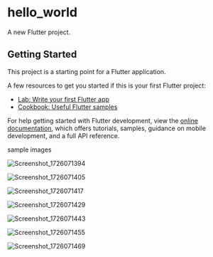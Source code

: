 # hello_world

A new Flutter project.

## Getting Started

This project is a starting point for a Flutter application.

A few resources to get you started if this is your first Flutter project:

- [Lab: Write your first Flutter app](https://docs.flutter.dev/get-started/codelab)
- [Cookbook: Useful Flutter samples](https://docs.flutter.dev/cookbook)

For help getting started with Flutter development, view the
[online documentation](https://docs.flutter.dev/), which offers tutorials,
samples, guidance on mobile development, and a full API reference.

sample images 

![Screenshot_1726071394](https://github.com/user-attachments/assets/883913a1-2c0e-4855-96d4-d82233178181)

![Screenshot_1726071405](https://github.com/user-attachments/assets/d0a111fa-eec3-425f-95f8-260369514897)

![Screenshot_1726071417](https://github.com/user-attachments/assets/80d47af6-5c05-4b6d-b6f4-f99e7157408e)

![Screenshot_1726071429](https://github.com/user-attachments/assets/2ee254b9-c602-446c-886e-bbafda8db854)

![Screenshot_1726071443](https://github.com/user-attachments/assets/dbe7ebb6-2bcb-45c9-ae52-aaa8d9f8c9d3)

![Screenshot_1726071455](https://github.com/user-attachments/assets/3f7ebfd5-66b5-4b40-b637-baadf09f59aa)

![Screenshot_1726071469](https://github.com/user-attachments/assets/1b7b3d4c-160c-4997-a0ac-64a763a2d168)

